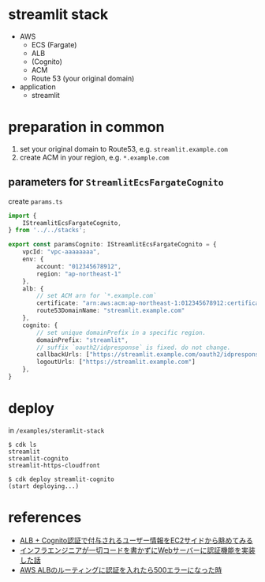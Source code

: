 # streamlit stack

- AWS
	- ECS (Fargate)
	- ALB
	- (Cognito)
	- ACM
	- Route 53 (your original domain)
- application
	- streamlit

# preparation in common

1. set your original domain to Route53, e.g. `streamlit.example.com`
1. create ACM in your region, e.g. `*.example.com`

## parameters for `StreamlitEcsFargateCognito`

create `params.ts`

```typescript
import {
	IStreamlitEcsFargateCognito,
} from '../../stacks';

export const paramsCognito: IStreamlitEcsFargateCognito = {
	vpcId: "vpc-aaaaaaaa",
	env: {
		account: "012345678912",
		region: "ap-northeast-1"
	},
	alb: {
		// set ACM arn for `*.example.com`
		certificate: "arn:aws:acm:ap-northeast-1:012345678912:certificate/abcdefgh-1234-5678-9012-abcdefghijkl",
		route53DomainName: "streamlit.example.com"
	},
	cognito: {
		// set unique domainPrefix in a specific region.
		domainPrefix: "streamlit",
		// suffix `oauth2/idpresponse` is fixed. do not change.
		callbackUrls: ["https://streamlit.example.com/oauth2/idpresponse"],
		logoutUrls: ["https://streamlit.example.com"]
	},
}
```

# deploy

in `/examples/steramlit-stack`

```shell
$ cdk ls
streamlit
streamlit-cognito
streamlit-https-cloudfront

$ cdk deploy streamlit-cognito
(start deploying...)
```

# references

- [ALB + Cognito認証で付与されるユーザー情報をEC2サイドから眺めてみる](https://dev.classmethod.jp/articles/http-headers-added-by-alb-and-cognito-are-explained/)
- [インフラエンジニアが一切コードを書かずにWebサーバーに認証機能を実装した話](https://dev.classmethod.jp/articles/alb-cognito-user-pool/)
- [AWS ALBのルーティングに認証を入れたら500エラーになった時](https://heart-shaped-chocolate.hatenablog.jp/entry/2019/01/30/141159)

